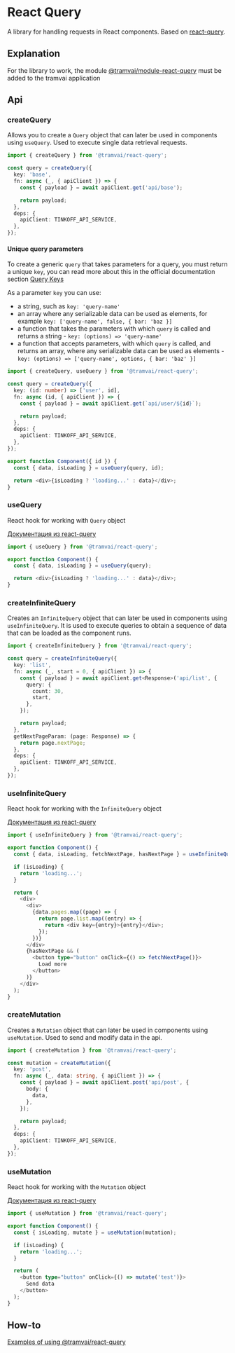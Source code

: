 # React Query

A library for handling requests in React components. Based on [react-query](https://react-query.tanstack.com/).

## Explanation

For the library to work, the module [@tramvai/module-react-query](references/modules/react-query.md) must be added to the tramvai application

## Api

### createQuery

Allows you to create a `Query` object that can later be used in components using `useQuery`. Used to execute single data retrieval requests.

```ts
import { createQuery } from '@tramvai/react-query';

const query = createQuery({
  key: 'base',
  fn: async (_, { apiClient }) => {
    const { payload } = await apiClient.get('api/base');

    return payload;
  },
  deps: {
    apiClient: TINKOFF_API_SERVICE,
  },
});
```

#### Unique query parameters

To create a generic `query` that takes parameters for a query, you must return a unique `key`,
you can read more about this in the official documentation section [Query Keys](https://react-query.tanstack.com/guides/query-keys)

As a parameter `key` you can use:

- a string, such as `key: 'query-name'`
- an array where any serializable data can be used as elements, for example `key: ['query-name', false, { bar: 'baz }]`
- a function that takes the parameters with which `query` is called and returns a string - `key: (options) => 'query-name'`
- a function that accepts parameters, with which `query` is called, and returns an array, where any serializable data can be used as elements - `key: (options) => ['query-name', options, { bar: 'baz' }]`

```ts
import { createQuery, useQuery } from '@tramvai/react-query';

const query = createQuery({
  key: (id: number) => ['user', id],
  fn: async (id, { apiClient }) => {
    const { payload } = await apiClient.get(`api/user/${id}`);

    return payload;
  },
  deps: {
    apiClient: TINKOFF_API_SERVICE,
  },
});

export function Component({ id }) {
  const { data, isLoading } = useQuery(query, id);

  return <div>{isLoading ? 'loading...' : data}</div>;
}
```

### useQuery

React hook for working with `Query` object

[Документация из react-query](https://react-query.tanstack.com/reference/useQuery)

```ts
import { useQuery } from '@tramvai/react-query';

export function Component() {
  const { data, isLoading } = useQuery(query);

  return <div>{isLoading ? 'loading...' : data}</div>;
}
```

### createInfiniteQuery

Creates an `InfiniteQuery` object that can later be used in components using `useInfiniteQuery`. It is used to execute queries to obtain a sequence of data that can be loaded as the component runs.

```ts
import { createInfiniteQuery } from '@tramvai/react-query';

const query = createInfiniteQuery({
  key: 'list',
  fn: async (_, start = 0, { apiClient }) => {
    const { payload } = await apiClient.get<Response>('api/list', {
      query: {
        count: 30,
        start,
      },
    });

    return payload;
  },
  getNextPageParam: (page: Response) => {
    return page.nextPage;
  },
  deps: {
    apiClient: TINKOFF_API_SERVICE,
  },
});
```

### useInfiniteQuery

React hook for working with the `InfiniteQuery` object

[Документация из react-query](https://react-query.tanstack.com/reference/useInfiniteQuery)

```ts
import { useInfiniteQuery } from '@tramvai/react-query';

export function Component() {
  const { data, isLoading, fetchNextPage, hasNextPage } = useInfiniteQuery(query);

  if (isLoading) {
    return 'loading...';
  }

  return (
    <div>
      <div>
        {data.pages.map((page) => {
          return page.list.map((entry) => {
            return <div key={entry}>{entry}</div>;
          });
        })}
      </div>
      {hasNextPage && (
        <button type="button" onClick={() => fetchNextPage()}>
          Load more
        </button>
      )}
    </div>
  );
}
```

### createMutation

Creates a `Mutation` object that can later be used in components using `useMutation`. Used to send and modify data in the api.

```ts
import { createMutation } from '@tramvai/react-query';

const mutation = createMutation({
  key: 'post',
  fn: async (_, data: string, { apiClient }) => {
    const { payload } = await apiClient.post('api/post', {
      body: {
        data,
      },
    });

    return payload;
  },
  deps: {
    apiClient: TINKOFF_API_SERVICE,
  },
});
```

### useMutation

React hook for working with the `Mutation` object

[Документация из react-query](https://react-query.tanstack.com/reference/useMutation)

```ts
import { useMutation } from '@tramvai/react-query';

export function Component() {
  const { isLoading, mutate } = useMutation(mutation);

  if (isLoading) {
    return 'loading...';
  }

  return (
    <button type="button" onClick={() => mutate('test')}>
      Send data
    </button>
  );
}
```

## How-to

[Examples of using @tramvai/react-query](how-to/react-query-usage.md)
